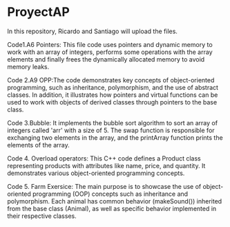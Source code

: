 # ProyectAP
In this repository, Ricardo and Santiago will upload the files.

Code1.A6 Pointers: This file code uses pointers and dynamic memory to work with an array of integers, performs some operations with the array elements and finally frees the dynamically allocated memory to avoid memory leaks.

Code 2.A9 OPP:The code demonstrates key concepts of object-oriented programming, such as inheritance, polymorphism, and the use of abstract classes. In addition, it illustrates how pointers and virtual functions can be used to work with objects of derived classes through pointers to the base class.

Code 3.Bubble: It implements the bubble sort algorithm to sort an array of integers called 'arr' with a size of 5. The swap function is responsible for exchanging two elements in the array, and the printArray function prints the elements of the array.

Code 4. Overload operators: This C++ code defines a Product class representing products with attributes like name, price, and quantity. It demonstrates various object-oriented programming concepts.

Code 5. Farm Exersice: The main purpose is to showcase the use of object-oriented programming (OOP) concepts such as inheritance and polymorphism. Each animal has common behavior (makeSound()) inherited from the base class (Animal), as well as specific behavior implemented in their respective classes.